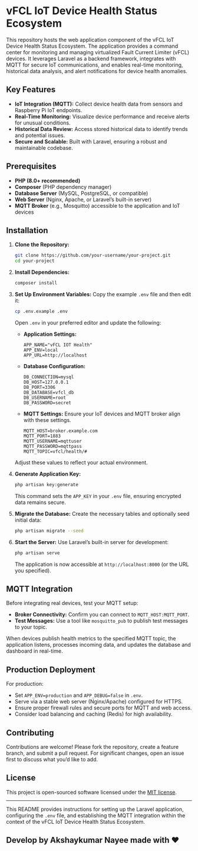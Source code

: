 
# vFCL IoT Device Health Status Ecosystem

This repository hosts the web application component of the vFCL IoT Device Health Status Ecosystem. The application provides a command center for monitoring and managing virtualized Fault Current Limiter (vFCL) devices. It leverages Laravel as a backend framework, integrates with MQTT for secure IoT communications, and enables real-time monitoring, historical data analysis, and alert notifications for device health anomalies.

## Key Features

- **IoT Integration (MQTT):** Collect device health data from sensors and Raspberry Pi IoT endpoints.
- **Real-Time Monitoring:** Visualize device performance and receive alerts for unusual conditions.
- **Historical Data Review:** Access stored historical data to identify trends and potential issues.
- **Secure and Scalable:** Built with Laravel, ensuring a robust and maintainable codebase.

## Prerequisites

- **PHP (8.0+ recommended)**
- **Composer** (PHP dependency manager)
- **Database Server** (MySQL, PostgreSQL, or compatible)
- **Web Server** (Nginx, Apache, or Laravel’s built-in server)
- **MQTT Broker** (e.g., Mosquitto) accessible to the application and IoT devices

## Installation

1. **Clone the Repository:**
   ```bash
   git clone https://github.com/your-username/your-project.git
   cd your-project
   ```

2. **Install Dependencies:**
   ```bash
   composer install
   ```

3. **Set Up Environment Variables:**
   Copy the example `.env` file and then edit it:
   ```bash
   cp .env.example .env
   ```
   
   Open `.env` in your preferred editor and update the following:

   - **Application Settings:**
     ```env
     APP_NAME="vFCL IOT Health"
     APP_ENV=local
     APP_URL=http://localhost
     ```
   
   - **Database Configuration:**
     ```env
     DB_CONNECTION=mysql
     DB_HOST=127.0.0.1
     DB_PORT=3306
     DB_DATABASE=vfcl_db
     DB_USERNAME=root
     DB_PASSWORD=secret
     ```

   - **MQTT Settings:**
     Ensure your IoT devices and MQTT broker align with these settings.
     ```env
     MQTT_HOST=broker.example.com
     MQTT_PORT=1883
     MQTT_USERNAME=mqttuser
     MQTT_PASSWORD=mqttpass
     MQTT_TOPIC=vfcl/health/#
     ```

   Adjust these values to reflect your actual environment.

4. **Generate Application Key:**
   ```bash
   php artisan key:generate
   ```
   
   This command sets the `APP_KEY` in your `.env` file, ensuring encrypted data remains secure.

5. **Migrate the Database:**
   Create the necessary tables and optionally seed initial data:
   ```bash
   php artisan migrate --seed
   ```

6. **Start the Server:**
   Use Laravel’s built-in server for development:
   ```bash
   php artisan serve
   ```
   
   The application is now accessible at `http://localhost:8000` (or the URL you specified).

## MQTT Integration

Before integrating real devices, test your MQTT setup:

- **Broker Connectivity:** Confirm you can connect to `MQTT_HOST:MQTT_PORT`.
- **Test Messages:** Use a tool like `mosquitto_pub` to publish test messages to your topic.
  
When devices publish health metrics to the specified MQTT topic, the application listens, processes incoming data, and updates the database and dashboard in real-time.

## Production Deployment

For production:

- Set `APP_ENV=production` and `APP_DEBUG=false` in `.env`.
- Serve via a stable web server (Nginx/Apache) configured for HTTPS.
- Ensure proper firewall rules and secure ports for MQTT and web access.
- Consider load balancing and caching (Redis) for high availability.

## Contributing

Contributions are welcome! Please fork the repository, create a feature branch, and submit a pull request. For significant changes, open an issue first to discuss what you’d like to add.

## License

This project is open-sourced software licensed under the [MIT license](https://opensource.org/licenses/MIT).

---

This README provides instructions for setting up the Laravel application, configuring the `.env` file, and establishing the MQTT integration within the context of the vFCL IoT Device Health Status Ecosystem.

## Develop by Akshaykumar Nayee made with  ❤️
